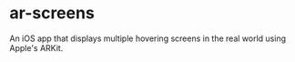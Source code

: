# ar-screens
An iOS app that displays multiple hovering screens in the real world using Apple's ARKit.
